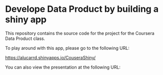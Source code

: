 # Develope Data Product by building a shiny app

This repository contains the source code for the project for the Coursera Data Product class.

To play around with this app, please go to the following URL:

https://alucarrd.shinyapps.io/CouseraShiny/

You can also view the presentation at the following URL:
